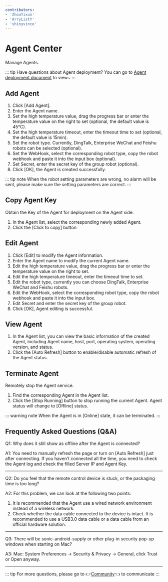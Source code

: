 ```yaml
---
contributors:
- 'ZhouYixun'
- 'ArryListY'
- 'shinyvince'
---
```


# Agent Center

Manage Agents.

::: tip
Have questions about Agent deployment? You can go to [Agent deployment document](https://soniccloudorg.github.io/en/deploy/agent-deploy.html) to view~
:::

## Add Agent

1. Click [Add Agent].
2. Enter the Agent name.
3. Set the high temperature value, drag the progress bar or enter the temperature value on the right to set (optional, the default value is 45°C).
4. Set the high temperature timeout, enter the timeout time to set (optional, the default value is 15min).
5. Set the robot type. Currently, DingTalk, Enterprise WeChat and Feishu robots can be selected (optional).
6. Set the WebHook, select the corresponding robot type, copy the robot webhook and paste it into the input box (optional).
7. Set Secret, enter the secret key of the group robot (optional).
8. Click [OK], the Agent is created successfully.

::: tip note
When the robot setting parameters are wrong, no alarm will be sent, please make sure the setting parameters are correct.
:::

## Copy Agent Key

Obtain the Key of the Agent for deployment on the Agent side.

1. In the Agent list, select the corresponding newly added Agent.
2. Click the [Click to copy] button

## Edit Agent

1. Click [Edit] to modify the Agent information.
2. Enter the Agent name to modify the current Agent name.
3. Edit the high temperature value, drag the progress bar or enter the temperature value on the right to set.
4. Edit the high temperature timeout, enter the timeout time to set.
5. Edit the robot type, currently you can choose DingTalk, Enterprise WeChat and Feishu robots.
6. Edit the WebHook, select the corresponding robot type, copy the robot webhook and paste it into the input box.
7. Edit Secret and enter the secret key of the group robot.
8. Click [OK], Agent editing is successful.

## View Agent

1. In the Agent list, you can view the basic information of the created Agent, including Agent name, host, port, operating system, operating version, and status.
2. Click the [Auto Refresh] button to enable/disable automatic refresh of the Agent status.

## Terminate Agent

Remotely stop the Agent service.

1. Find the corresponding Agent in the Agent list.
2. Click the [Stop Running] button to stop running the current Agent. Agent status will change to [Offline] status.

::: warning note
When the Agent is in [Online] state, it can be terminated.
:::

## Frequently Asked Questions (Q&A)

Q1: Why does it still show as offline after the Agent is connected?

A1: You need to manually refresh the page or turn on [Auto Refresh] just after connecting. If you haven’t connected all the time, you need to check the Agent log and check the filled Server IP and Agent Key.

---

Q2: Do you feel that the remote control device is stuck, or the packaging time is too long?

A2: For this problem, we can look at the following two points:
1. It is recommended that the Agent use a wired network environment instead of a wireless network.
2. Check whether the data cable connected to the device is intact. It is recommended to use a USB3.0 data cable or a data cable from an official hardware solution.

---

Q3: There will be sonic-android-supply or other plug-in security pop-up windows when starting on Mac?

A3: Mac: System Preferences -> Security & Privacy -> General, click Trust or Open anyway.

---
::: tip
For more questions, please go to 👉[Community](https://discord.gg/c9ZD6jSyTE)👈 to communicate
:::
